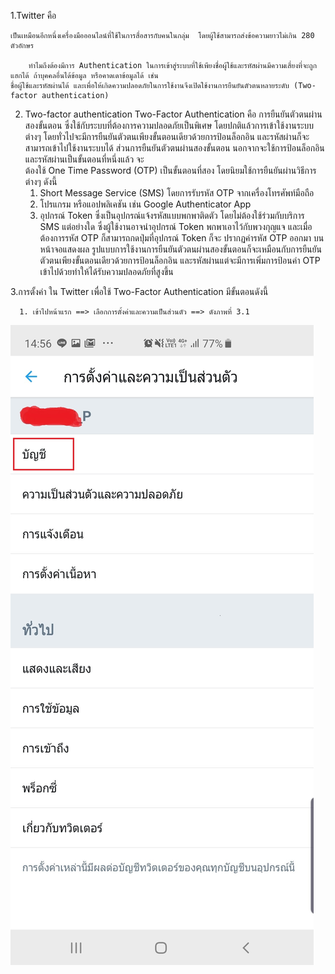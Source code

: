 1.Twitter  คือ 

    เป็นเหมือนอีกหนึ่งเครื่องมือออนไลน์ที่ใช้ในการสื่อสารกับคนในกลุ่ม  โดยผู้ใช้สามารถส่งข้อความยาวไม่เกิน 280 ตัวอักษร
    
        ทำไมถึงต้องมีการ Authentication ในการเข้าสู่ระบบที่ใช้เพียงชื่อผู้ใช้และรหัสผ่านมีความเสี่ยงที่จะถูกแฮกได้ ถ้าบุคคลอื่นได้ข้อมูล หรือคาดเดาข้อมูลได้ เช่น  
    ชื่อผู้ใช้และรหัสผ่านได้ และเพื่อให้เกิดความปลอดภัยในการใช้งานจึงเปิดใช้งานการยืนยันตัวตนหลายระดับ (Two-factor authentication)

2. Two-factor authentication
    Two-Factor Authentication  คือ การยืนยันตัวตนผ่านสองขั้นตอน ซึ่งใช้กับระบบที่ต้องการความปลอดภัยเป็นพิเศษ
    โดยปกติแล้วการเข้าใช้งานระบบต่างๆ โดยทั่วไปจะมีการยืนยันตัวตนเพียงขั้นตอนเดียวด้วยการป้อนล็อกอิน และรหัสผ่านก็จะสามารถเข้าไปใช้งานระบบได้ ส่วนการยืนยันตัวตนผ่านสองขั้นตอน นอกจากจะใช้การป้อนล็อกอิน และรหัสผ่านเป็นขั้นตอนที่หนึ่งแล้ว จะ  
    ต้องใช้ One Time Password (OTP) เป็นขั้นตอนที่สอง โดยนิยมใช้การยืนยันผ่านวิธีการต่างๆ ดังนี้
     1.	Short Message Service (SMS) โดยการรับรหัส OTP จากเครื่องโทรศัพท์มือถือ
     2.	โปรแกรม หรือแอปพลิเคชัน เช่น Google Authenticator App
     3.	อุปกรณ์ Token ซึ่งเป็นอุปกรณ์แจ้งรหัสแบบพกพาติดตัว โดยไม่ต้องใช้ร่วมกับบริการ SMS แต่อย่างใด ซึ่งผู้ใช้งานอาจนำอุปกรณ์ Token พกพาเอาไว้กับพวงกุญแจ และเมื่อต้องการรหัส OTP ก็สามารถกดปุ่มที่อุปกรณ์ Token ก็จะ             ปรากฏค่ารหัส OTP ออกมา บนหน้าจอแสดงผล 
    รูปแบบการใช้งานการยืนยันตัวตนผ่านสองขั้นตอนก็จะเหมือนกับการยืนยันตัวตนเพียงขั้นตอนเดียวด้วยการป้อนล็อกอิน และรหัสผ่านแต่จะมีการเพิ่มการป้อนค่า OTP เข้าไปด้วยทำให้ได้รับความปลอดภัยที่สูงขึ้น
    
3.การตั้งค่า ใน Twitter  เพื่อใช้ Two-Factor Authentication   มีขั้นตอนดังนี้

      1. เข้าไปหน้าแรก ==> เลือกการตั้งค่าและความเป็นส่วนตัว ==> ดังภาพที่ 3.1 
        
  ![GitHub_Logo](/Pic/3.1.jpg)

